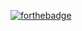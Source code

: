 [![forthebadge](https://forthebadge.com/images/badges/works-on-my-machine.svg)](https://forthebadge.com)

<!---
- 👋 Hi, I’m @mint-coffee
- 👀 I’m interested in ...
- 🌱 I’m currently learning ...
- 💞️ I’m looking to collaborate on ...
- 📫 How to reach me ...
--->

<!---
mint-coffee/mint-coffee is a ✨ special ✨ repository because its `README.md` (this file) appears on your GitHub profile.
You can click the Preview link to take a look at your changes.
--->

